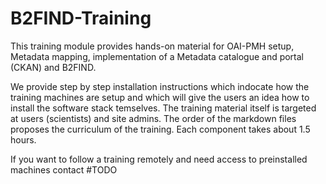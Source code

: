 # B2FIND-Training
This training module provides hands-on material for OAI-PMH setup, Metadata mapping, implementation of a Metadata catalogue and portal (CKAN)  and B2FIND.

We provide step by step installation instructions which indocate how the training machines are setup and which will give the users an idea how to install the software stack temselves. The training material itself is targeted at users (scientists) and site admins. The order of the markdown files proposes the curriculum of the training. Each component takes about 1.5 hours.

If you want to follow a training remotely and need access to preinstalled machines contact #TODO
